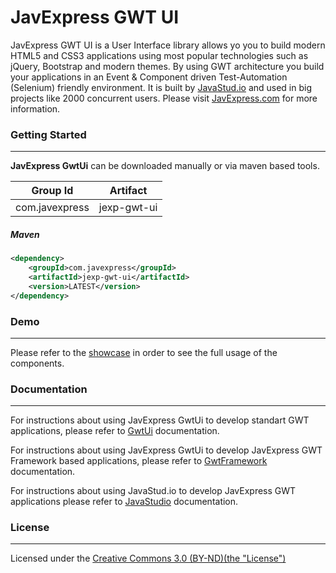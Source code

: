 # JavExpress GWT UI

JavExpress GWT UI is a User Interface library allows yo you to build modern HTML5 and CSS3 applications using most popular technologies such as jQuery, Bootstrap and modern themes. By using GWT architecture you build your applications in an Event & Component driven Test-Automation (Selenium) friendly environment. It is built by [JavaStud.io](http://www.javastud.io) and used in big projects like 2000 concurrent users. Please visit [JavExpress.com](http://www.javexpress.com/jexpgwtui.html) for more information.


### Getting Started
***

**JavExpress GwtUi** can be downloaded manually or via maven based tools.  

Group Id | Artifact
------------ | -------------
com.javexpress|jexp-gwt-ui


##### Maven

```xml
<dependency>  
    <groupId>com.javexpress</groupId>  
    <artifactId>jexp-gwt-ui</artifactId>  
    <version>LATEST</version>
</dependency>  
```

### Demo
***
Please refer to the [showcase](http://dev.javastud.io:16580/showcase/JexpGwtShowcase.html) in order to see the full usage of the components.

### Documentation
***
For instructions about using JavExpress GwtUi to develop standart GWT applications, please refer to 
[GwtUi](http://dev.javastud.io:16528/display/JGF/4.+GwtUi+Library) documentation.

For instructions about using JavExpress GwtUi to develop JavExpress GWT Framework based applications, please refer to 
[GwtFramework](http://dev.javastud.io:16528/display/JGF/JavExpress+Gwt+Framework) documentation.

For instructions about using JavaStud.io to develop JavExpress GWT applications  please refer to 
[JavaStudio](http://dev.javastud.io:16528/display/JVSTD/Getting+started) documentation.


### License
***
Licensed under the [Creative Commons 3.0 (BY-ND)(the "License")](http://creativecommons.org/licenses/by-nd/3.0/)

